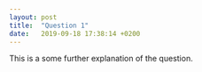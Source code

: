 ```yaml
---
layout: post
title:  "Question 1"
date:   2019-09-18 17:38:14 +0200
---
```

This is a some further explanation of the question.
